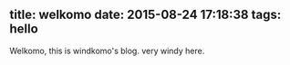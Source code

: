 title: welkomo
date: 2015-08-24 17:18:38
tags: hello
---

Welkomo, this is windkomo's blog. very windy here.
